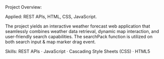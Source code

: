 
Project Overview:

Applied: REST APIs, HTML, CSS, JavaScript.

The project yields an interactive weather forecast web application that seamlessly combines weather data retrieval, dynamic map interaction, and user-friendly search capabilities. The searchPack function is utilized on both search input & map marker drag event. 

Skills: REST APIs · JavaScript · Cascading Style Sheets (CSS) · HTML5
